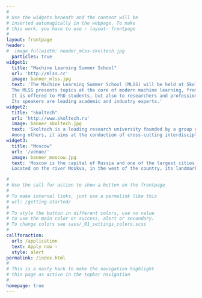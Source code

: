 ```yaml
---
#
# Use the widgets beneath and the content will be
# inserted automagically in the webpage. To make
# this work, you have to use › layout: frontpage
#
layout: frontpage
header:
#  image_fullwidth: header_mlss-skoltech.jpg
  particles: true
widget1:
  title: "Machine Learning Summer School"
  url: 'http://mlss.cc'
  image: banner_mlss.jpg
  text: 'The Machine Learning Summer School (MLSS) will be held at Skoltech in Moscow, Russia, from Aug. 26 to Sep. 6, 2019. 
  The MLSS presents topics at the core of modern machine learning, from fundamentals to state-of-the-art practice.  
  It is offered to PhD students, but also to researchers and professionals. 
  Its speakers are leading academic and industry experts.' 
widget2:
  title: "Skoltech"
  url: 'http://www.skoltech.ru'
  image: banner_skoltech.jpg
  text: 'Skoltech is a leading research university founded by a group of nine Russian institutions and organizations in collaboration with the Massachusetts Institute of Technology (MIT). 
  Among others, it aims at the conduction of cross-cutting interdisciplinary research driven by modern applications in the fields of computational and data sciences.'
widget3:
  title: "Moscow"
  url: '/venue/'
  image: banner_moscow.jpg
  text: 'Moscow is the capital of Russia and one of the largest cities in Europe. A historic town with modern infrastructure easily reachable from all major cities. 
  Located on the river Moskva, in the west of the country, its landmarks include the Red Square, the Bolshoi Theatre, the Gorky Park, VDNH and the Tretyakov gallery.'

#  
# Use the call for action to show a button on the frontpage
#
# To make internal links, just use a permalink like this
# url: /getting-started/
#
# To style the button in different colors, use no value
# to use the main color or success, alert or secondary.
# To change colors see sass/_01_settings_colors.scss
#
callforaction:
  url: /application
  text: Apply now ›
  style: alert
permalink: /index.html
#
# This is a nasty hack to make the navigation highlight
# this page as active in the topbar navigation
#
homepage: true
---
```


